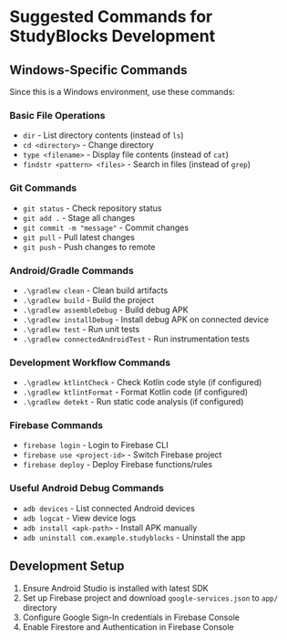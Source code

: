 # Suggested Commands for StudyBlocks Development

## Windows-Specific Commands
Since this is a Windows environment, use these commands:

### Basic File Operations
- `dir` - List directory contents (instead of `ls`)
- `cd <directory>` - Change directory
- `type <filename>` - Display file contents (instead of `cat`)
- `findstr <pattern> <files>` - Search in files (instead of `grep`)

### Git Commands
- `git status` - Check repository status
- `git add .` - Stage all changes
- `git commit -m "message"` - Commit changes
- `git pull` - Pull latest changes
- `git push` - Push changes to remote

### Android/Gradle Commands
- `.\gradlew clean` - Clean build artifacts
- `.\gradlew build` - Build the project
- `.\gradlew assembleDebug` - Build debug APK
- `.\gradlew installDebug` - Install debug APK on connected device
- `.\gradlew test` - Run unit tests
- `.\gradlew connectedAndroidTest` - Run instrumentation tests

### Development Workflow Commands
- `.\gradlew ktlintCheck` - Check Kotlin code style (if configured)
- `.\gradlew ktlintFormat` - Format Kotlin code (if configured)
- `.\gradlew detekt` - Run static code analysis (if configured)

### Firebase Commands
- `firebase login` - Login to Firebase CLI
- `firebase use <project-id>` - Switch Firebase project
- `firebase deploy` - Deploy Firebase functions/rules

### Useful Android Debug Commands
- `adb devices` - List connected Android devices
- `adb logcat` - View device logs
- `adb install <apk-path>` - Install APK manually
- `adb uninstall com.example.studyblocks` - Uninstall the app

## Development Setup
1. Ensure Android Studio is installed with latest SDK
2. Set up Firebase project and download `google-services.json` to `app/` directory
3. Configure Google Sign-In credentials in Firebase Console
4. Enable Firestore and Authentication in Firebase Console